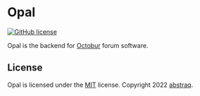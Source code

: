# Opal
[![GitHub license](https://img.shields.io/github/license/Octobur/opal.svg)](https://github.com/Octobur/opal/blob/main/LICENSE)

Opal is the backend for [Octobur](https://github.com/Octobur/octobur) forum software.

## License
Opal is licensed under the [MIT](https://github.com/Octobur/opal/blob/main/LICENSE) license.
Copyright 2022 [abstraq](https://github.com/abstraq).